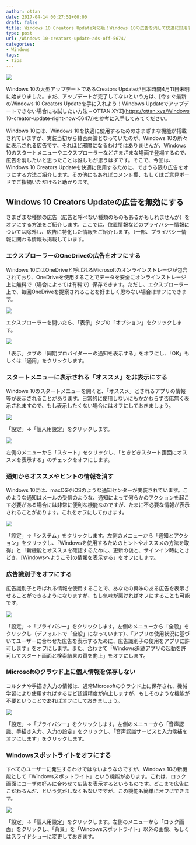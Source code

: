 ```yaml
---
author: ottan
date: 2017-04-14 00:27:51+00:00
draft: false
title: Windows 10 Creators Update対応版！Windows 10の広告を消して快適に試用する方法
type: post
url: /Windows 10-creators-update-ads-off-5674/
categories:
- Windows
tags:
- Tips
---
```


![](/images/2017/04/170414-58f012e8445a2.jpg)






Windows 10の大型アップデートであるCreators Updateが日本時間4月11日未明に始まりました。まだ、アップデートが完了してないという方は、[今すぐ最新のWindows 10 Creators Updateを手に入れよう！Windows Updateでアップデートできない場合にも試したい方法 – OTTAN.XYZ](https://ottan.xyz/Windows 10-creator-update-right-now-5647/)を参考に入手してみてください。





Windows 10には、Windows 10を快適に使用するためのさまざまな機能が搭載されていますが、実装当初から賛否両論となっていたのが、Windows 10の所々に表示される広告です。それほど邪魔になるわけではありませんが、Windows 10のスタートメニューやエクスプローラーなどさまざまな場面で登場するので、広告を消したいと思ったことは誰しもが思うはずです。そこで、今回は、Windows 10 Creators Updateを快適に使用するために、できうる限り広告をオフにする方法ご紹介します。その他にもあればコメント欄、もしくはご意見ボードでご指摘いただけると助かります。





## Windows 10 Creators Updateの広告を無効にする





さまざまな種類の広告（広告と呼べない種類のものもあるかもしれませんが）をオフにする方法をご紹介します。ここでは、位置情報などのプライバシー情報については除外し、広告に特化した情報をご紹介します。（一部、プライバシー情報に関わる情報も掲載しています。





### エクスプローラーのOneDriveの広告をオフにする





Windows 10にはOneDriveと呼ばれるMicrosoftのオンラインストレージが包含されており、OneDriveを使用することでデータを安全にオンラインストレージ上に無料で（場合によっては有料で）保存できます。ただし、エクスプローラー上で、毎回OneDriveを提案されることを好ましく思わない場合はオフにできます。





![](/images/2017/04/170414-58f012f0e6bb8.png)






エクスプローラーを開いたら、「表示」タブの「オプション」をクリックします。





![](/images/2017/04/170414-58f012f665d79.png)






「表示」タブの「同期プロバイダーーの通知を表示する」をオフにし、「OK」もしくは「適用」をクリックします。





### スタートメニューに表示される「オススメ」を非表示にする





Windows 10のスタートメニューを開くと、「オススメ」とされるアプリの情報等が表示されることがあります。日常的に使用しないにもかかわらず否応無く表示されますので、もし表示したくない場合にはオフにしておきましょう。





![](/images/2017/04/170414-58f012faee54f.png)






「設定」→「個人用設定」をクリックします。





![](/images/2017/04/170414-58f0152e44ef7.png)






左側のメニューから「スタート」をクリックし、「ときどきスタート画面にオススメを表示する」のチェックをオフにします。





### 通知からオススメやヒントの情報を消す





Windows 10には、macOSやiOSのような通知センターが実装されています。このような通知はメールの受信のような、通知によって何らかのアクションを起こす必要がある場合には非常に便利な機能なのですが、たまに不必要な情報が表示されることがあります。これをオフにしておきます。





![](/images/2017/04/170414-58f0131b5ea26.png)






「設定」→「システム」をクリックします。左側のメニューから「通知とアクション」をクリックし、「Windowsを使用するためのヒントやオススメの方法を取得」と「新機能とオススメを確認するために、更新の後と、サインイン時にときどき、[Windowsへようこそ]の情報を表示する」をオフにします。





### 広告識別子をオフにする





広告識別子と呼ばれる情報を使用することで、あなたの興味のある広告を表示させることができるようになりますが、もし気味が悪ければオフにすることも可能です。





![](/images/2017/04/170414-58f0132144491.png)






「設定」→「プライバシー」をクリックします。左側のメニューから「全般」をクリックし（デフォルトで「全般」になっています）、「アプリの使用状況に基づいてユーザーに合わせた広告を表示するために、広告識別子の使用をアプリに許可します」をオフにします。また、合わせて「Windows追跡アプリの起動を許可してスタート画面と検索結果の質を向上」をオフにします。





### Microsoftのクラウド上に個人情報を保存しない





コルタナや手描き入力の情報は、通常Microsoftのクラウド上に保存され、機械学習により使用すればするほど認識精度が向上しますが、もしそのような機能が不要ということであればオフにしておきましょう。





![](/images/2017/04/170414-58f01329300bb.png)






「設定」→「プライバシー」をクリックします。左側のメニューから「音声認識、手描き入力、入力の設定」をクリックし、「音声認識サービスと入力候補をオフにします」をクリックします。





### Windowsスポットライトをオフにする





すべてのユーザーに発生するわけではないようなのですが、Windows 10の新機能として「Windowsスポットライト」という機能があります。これは、ロック画面にユーザの好みに合わせて広告を表示するというものです。どこまで広告にこだわるんだ、という気がしなくもないですが、この機能も簡単にオフにできます。





![](/images/2017/04/170415-58f1c495250c0.png)






「設定」→「個人用設定」をクリックします。左側のメニューから「ロック画面」をクリックし、「背景」を「Windowsスポットライト」以外の画像、もしくはスライドショーに変更しておきます。
